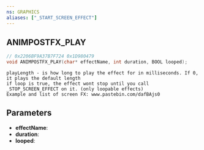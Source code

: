 ```yaml
---
ns: GRAPHICS
aliases: ["_START_SCREEN_EFFECT"]
---
```

## ANIMPOSTFX_PLAY

```c
// 0x2206BF9A37B7F724 0x1D980479
void ANIMPOSTFX_PLAY(char* effectName, int duration, BOOL looped);
```

```
playLength - is how long to play the effect for in milliseconds. If 0, it plays the default length  
if loop is true, the effect wont stop until you call _STOP_SCREEN_EFFECT on it. (only loopable effects)  
Example and list of screen FX: www.pastebin.com/dafBAjs0  
```

## Parameters
* **effectName**: 
* **duration**: 
* **looped**: 

